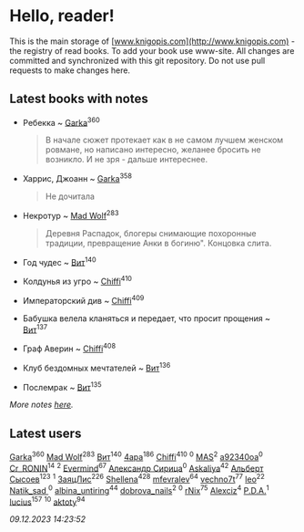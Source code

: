# Hello, reader!
This is the main storage of [www.knigopis.com](http://www.knigopis.com) - the registry of read books.
To add your book use www-site. All changes are committed and synchronized with this git repository.
Do not use pull requests to make changes here.


## Latest books with notes
* Ребекка ~ [Garka](users/115/115753719718250012620-google)<sup>360</sup>
    > В начале сюжет протекает как в не самом лучшем женском ровмане, но написано интересно, желанее бросить не возникло. И не зря - дальше интереснее.

* Харрис, Джоанн ~ [Garka](users/115/115753719718250012620-google)<sup>358</sup>
    > Не дочитала

* Некротур ~ [Mad Wolf](users/947/94738840-vkontakte)<sup>283</sup>
    > Деревня Распадок, блогеры снимающие похоронные традиции, превращение Анки в богиню". Концовка слита.

* Год чудес ~ [Вит](users/300/300273923-vkontakte)<sup>140</sup>

* Колдунья из угро ~ [Chiffi](users/105/105831994080785626680-google)<sup>410</sup>

* Императорский див ~ [Chiffi](users/105/105831994080785626680-google)<sup>409</sup>

* Бабушка велела кланяться и передает, что просит прощения ~ [Вит](users/300/300273923-vkontakte)<sup>137</sup>

* Граф Аверин ~ [Chiffi](users/105/105831994080785626680-google)<sup>408</sup>

* Клуб бездомных мечтателей ~ [Вит](users/300/300273923-vkontakte)<sup>136</sup>

* Послемрак ~ [Вит](users/300/300273923-vkontakte)<sup>135</sup>


_More notes [here](latest_books_with_notes.md)._


## Latest users
[Garka](users/115/115753719718250012620-google)<sup>360</sup> 
[Mad Wolf](users/947/94738840-vkontakte)<sup>283</sup> 
[Вит](users/300/300273923-vkontakte)<sup>140</sup> 
[4apa](users/117/117392596378069249667-google)<sup>186</sup> 
[Chiffi](users/105/105831994080785626680-google)<sup>410</sup> 
[](users/116/116467737249031140129-google)<sup>0</sup> 
[MAS](users/384/3848610264283409624-mailru)<sup>2</sup> 
[a92340oa](users/104/104805486598372775238-google)<sup>0</sup> 
[Cr_RONIN](users/112/112090473416384685204-google)<sup>14</sup> 
[](users/105/105803270930838059244-google)<sup>2</sup> 
[Evermind](users/302/302928912-vkontakte)<sup>67</sup> 
[Александр Сирица](users/149/14993074907293954836-mailru)<sup>0</sup> 
[Askaliya](users/326/326783541-vkontakte)<sup>42</sup> 
[Альберт Сысоев](users/474/47446642-vkontakte)<sup>123</sup> 
[](users/115/115095777313809768381-google)<sup>1</sup> 
[ЗаяцЛис](users/112/112388384595246311466-google)<sup>226</sup> 
[Shellena](users/134/13413591548892934957-mailru)<sup>428</sup> 
[mfevralev](users/140/140966150-vkontakte)<sup>64</sup> 
[vechno7t](users/102/102483077884312127500-google)<sup>77</sup> 
[leo](users/106/106915386474260202605-google)<sup>22</sup> 
[Natik_sad ](users/108/108898237485217151983-google)<sup>0</sup> 
[albina_untiring](users/257/2579695-vkontakte)<sup>44</sup> 
[dobrova_nails](users/606/6069210-vkontakte)<sup>2</sup> 
[](users/112/112239748706900948406-google)<sup>0</sup> 
[rNix](users/227/22742452-yandex)<sup>75</sup> 
[Alexciz](users/104/104402554069177138887-google)<sup>4</sup> 
[P.D.A.](users/101/101885615006241630614-google)<sup>1</sup> 
[lucius](users/838/83820536-yandex)<sup>157</sup> 
[](users/101/101368518035734751027-google)<sup>10</sup> 
[aktoty](users/275/275766107-vkontakte)<sup>94</sup> 


_09.12.2023 14:23:52_
